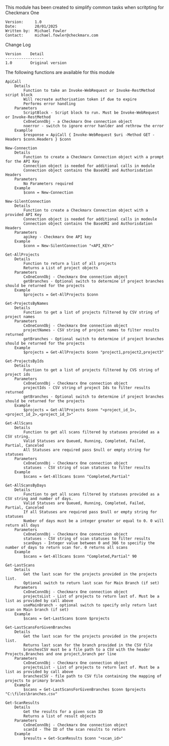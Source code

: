 This module has been created to simplify common tasks when scritpting for Checkmarx One

    Version:     1.0
    Date:        20/01/2025
    Written by:  Michael Fowler
    Contact:     michael.fowler@checkmarx.com
    
Change Log

    Version    Detail
    -----------------
    1.0        Original version
    
The following functions are available for this module
    
    ApiCall
        Details
            Function to take an Invoke-WebRequest or Invoke-RestMethod script block
            Will recreate authorisation token if due to expire
            Performs error handling
        Parameters
            ScriptBlock - Script block to run. Must be Invoke-WebRequest or Invoke-RestMethod
            CxOneConnObj - a Checkmarx One connection object
            noerror - switch to ignore error hanlder and rethrow the error
        Examplle 
            $response = ApiCall { Invoke-WebRequest $uri -Method GET -Headers $conn.Headers } $conn
    
    New-Connection
        Details
            Function to create a Checkmarx Connection object with a prompt for the API Key
            Connection object is needed for additional calls in module
            Connection object contains the BaseURI and Authorisdation Headers
        Parameters
            No Parameters required
        Example 
            $conn = New-Connection
    
    New-SilentConnection
        Details
            Function to create a Checkmarx Connection object with a provided API Key
            Connection object is needed for additional calls in modeule
            Connection object contains the BaseURI and Authorisdation Headers
        Parameters
            apikey - Checkmarx One API key
        Example
            $conn = New-SilentConnection "<API_KEY>"
        
    Get-AllProjects
        Details
            Function to return a list of all projects
            Returns a List of project objects
        Parameters
            CxOneConnObj - Checkmarx One connection object
            getBranches - Optional switch to determine if project branches should be returned for the projects
        Example
            $projects = Get-AllProjects $conn
    
    Get-ProjectsByNames
        Details 
            Function to get a list of projects filtered by CSV string of project names
        Parameters
            CxOneConnObj - Checkmarx One connection object
            projectNames - CSV string of project names to filter results returned
            getBranches - Optional switch to determine if project branches should be returned for the projects
        Example
            $projects = Get-AllProjects $conn "project1,project2,project3"
                  
    Get-ProjectsByIds
        Details
            Function to get a list of projects filtered by CVS string of project ids
        Parameters
            CxOneConnObj - Checkmarx One connection object
            projectIds - CSV string of project Ids to filter results returned
            getBranches - Optional switch to determine if project branches should be returned for the projects
        Example
            $projects = Get-AllProjects $conn "<project_id_1>,<project_id_2>,<project_id_3>"
        
    Get-AllScans
        Details
            Function to get all scans filtered by statuses provided as a CSV string.
            Valid Statuses are Queued, Running, Completed, Failed, Partial, Canceled
            All Statuses are required pass $null or empty string for statuses
        Parameters
            CxOneConnObj - Checkmarx One connection object
            statuses - CSV string of scan statuses to filter results
        Example
            $scans = Get-AllScans $conn "Completed,Partial"
            
    Get-AllScansByDays
        Details
            Function to get all scans filtered by statuses provided as a CSV string and number of days.
            Valid Statuses are Queued, Running, Completed, Failed, Partial, Canceled
            If all Statuses are required pass $null or empty string for statuses
            Number of days must be a integer greater or equal to 0. 0 will return all days
        Parameters
            CxOneConnObj - Checkmarx One connection object
            statuses - CSV string of scan statuses to filter results
            scanDays - Integer value between 0 and 366 to specifiy the number of days to return scan for. 0 returns all scans
        Example
            $scans = Get-AllScans $conn "Completed,Partial" 90
        
    Get-LastScans
        Details
            Get the last scan for the projects provided in the projects list. 
            Optional switch to return last scan for Main Branch (if set)
        Parameters
            CxOneConnObj - Checkmarx One connection object
            projectsList - List of projects to return last of. Must be a list as provided by call above
            useMainBranch - optional switch to specify only return last scan on Main branch (if set)
        Example
            $scans = Get-LastScans $conn $projects
            
    Get-LastScansForGivenBranches
        Details
            Get the last scan for the projects provided in the projects list. 
            Returns last scan for the branch provided in the CSV file
            branchesCSV must be a file path to a CSV with the header Projects,Branches and one project,branch per line
        Parameters
            CxOneConnObj - Checkmarx One connection object
            projectsList - List of projects to return last of. Must be a list as provided by call above
            branchesCSV - file path to CSV file containing the mapping of projects to primary branch
        Example
            $scans = Get-LastScansForGivenBranches $conn $projects "C:\files\branches.csv"
            
    Get-ScanResults
        Details
            Get the results for a given scan ID
            Returns a list of result objects
        Parameters
            CxOneConnObj - Checkmarx One connection object
            scanId - The ID of the scan results to return
        Example
            $results = Get-ScanResults $conn "<scan_id>"
